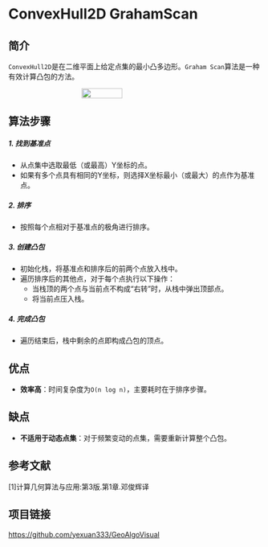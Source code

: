 # ConvexHull2D GrahamScan

## 简介
`ConvexHull2D`是在二维平面上给定点集的最小凸多边形。`Graham Scan`算法是一种有效计算凸包的方法。
  <div style="display: flex; justify-content: center;">
  <image src="/Geometry/GrahamScan.gif"  style="width: 40%; height: auto; margin-right: 10px;">
  </div>

## 算法步骤

##### 1. 找到基准点
- 从点集中选取最低（或最高）Y坐标的点。
- 如果有多个点具有相同的Y坐标，则选择X坐标最小（或最大）的点作为基准点。

##### 2. 排序
- 按照每个点相对于基准点的极角进行排序。

##### 3. 创建凸包
- 初始化栈，将基准点和排序后的前两个点放入栈中。
- 遍历排序后的其他点，对于每个点执行以下操作：
  - 当栈顶的两个点与当前点不构成“右转”时，从栈中弹出顶部点。
  - 将当前点压入栈。

##### 4. 完成凸包
- 遍历结束后，栈中剩余的点即构成凸包的顶点。

## 优点
- **效率高**：时间复杂度为`O(n log n)`，主要耗时在于排序步骤。

## 缺点
- **不适用于动态点集**：对于频繁变动的点集，需要重新计算整个凸包。

## 参考文献
[1]计算几何算法与应用:第3版.第1章.邓俊辉译
## 项目链接
https://github.com/yexuan333/GeoAlgoVisual
